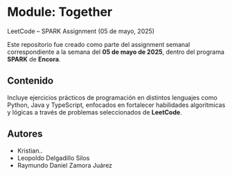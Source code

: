 # Module: Together

LeetCode – SPARK Assignment (05 de mayo, 2025)

Este repositorio fue creado como parte del assignment semanal correspondiente a la semana del **05 de mayo de 2025**, dentro del programa **SPARK** de **Encora**.

## Contenido
Incluye ejercicios prácticos de programación en distintos lenguajes como Python, Java y TypeScript, enfocados en fortalecer habilidades algorítmicas y lógicas a través de problemas seleccionados de **LeetCode**.

## Autores
- Kristian..
- Leopoldo Delgadillo Silos
- Raymundo Daniel Zamora Juárez
